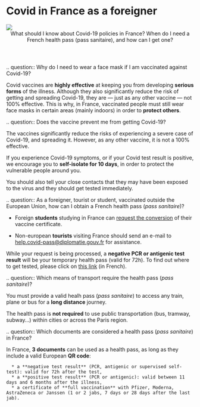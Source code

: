 # Covid in France as a foreigner

<img src="illustrations/deplacements.svg">

<header>What should I know about Covid-19 policies in France? When do I need a French health pass (pass sanitaire), and how can I get one?</header>

<div itemscope itemtype="https://schema.org/FAQPage">

.. question:: Why do I need to wear a face mask if I am vaccinated against Covid-19?

   Covid vaccines are **highly effective** at keeping you from developing **serious forms** of the illness. Although they also significantly reduce the risk of getting and spreading Covid-19, they are — just as any other vaccine — not 100% effective. This is why, in France, vaccinated people must still wear face masks in certain areas (mainly indoors) in order to **protect others**.


.. question:: Does the vaccine prevent me from getting Covid-19?

   The vaccines significantly reduce the risks of experiencing a severe case of Covid-19, and spreading it.
   However, as any other vaccine, it is not a 100% effective.

   If you experience Covid-19 symptoms, or if your Covid test result is positive, we encourage you to **self-isolate for 10 days**, in order to protect the vulnerable people around you.

   You should also tell your close contacts that they may have been exposed to the virus and they should get tested immediately.


.. question:: As a foreigner, tourist or student, vaccinated outside the European Union, how can I obtain a French health pass (<i>pass sanitaire</i>)?

   * Foreign **students** studying in France can [request the conversion](https://www.demarches-simplifiees.fr/commencer/passe-sanitaire-etudiants?locale=en) of their vaccine certificate.

   * Non-european **tourists** visiting France should send an e-mail to <a href="mailto:help.covid-pass@diplomatie.gouv.fr">help.covid-pass@diplomatie.gouv.fr</a> for assistance.

   While your request is being processed, a **negative PCR or antigenic test result** will be your temporary health pass (valid for 72h). To find out where to get tested, please click on [this link](https://www.sante.fr/cf/centres-depistage-covid.html) (in French).


.. question:: Which means of transport require the health pass (<i>pass sanitaire</i>)?

   You must provide a valid healh pass (*pass sanitaire*) to access any train, plane or bus for a **long distance** journey.

   The health pass is **not required** to use public transportation (bus, tramway, subway…) within cities or across the Paris region.


.. question:: Which documents are considered a health pass (<i>pass sanitaire</i>) in France?

   In France, **3 documents** can be used as a health pass, as long as they include a valid European **QR code**:

      * a **negative test result** (PCR, antigenic or supervised self-test): valid for 72h after the test,
      * a **positive test result** (PCR or antigenic): valid between 11 days and 6 months after the illness,
      * a certificate of **full vaccination** with Pfizer, Moderna, AstraZeneca or Janssen (1 or 2 jabs, 7 days or 28 days after the last jab).

</div>
